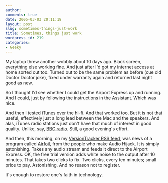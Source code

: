 ```yaml
---
author:
comments: true
date: 2005-03-03 20:11:18
layout: post
slug: sometimes-things-just-work
title: Sometimes, things just work
wordpress_id: 219
categories:
- Geeky
---
```


My laptop threw another wobbly about 10 days ago. Black screen, everything else working fine. And just after I'd got my internet access at home sorted out too. Turned out to be the same problem as before (cue old Doctor Doctor joke), fixed under warranty again and returned last night good as new.

So I thought I'd see whether I could get the Airport Express up and running. And I could, just by following the instructions in the Assistant. Which was nice.

And then I tested iTunes over the hi-fi. And that worked too. But it is not that useful, effectively just a long lead between the Mac and the speakers. And alas, iTunes radio stations just don't have that much of interest in good quality. Unlike, say, [BBC radio](http://www.bbc.co.uk/radio3/andykershaw/?focuswin). Still, a good evening's effort.

And then, this morning, on my [VersionTracker RSS feed](http://www.versiontracker.com/faq/rss/), was news of a program called [Airfoil](http://www.rogueamoeba.com/airfoil/), from the people who make Audio Hijack. It is simply astonishing. Takes any audio stream and feeds it direct to the Airport Express. OK, the free trial version adds white noise to the output after 10 minutes. That takes two clicks to fix. Two clicks, every ten minutes; small price to pay. Astonishing. And no reason not to register.

It's enough to restore one's faith in technology.

